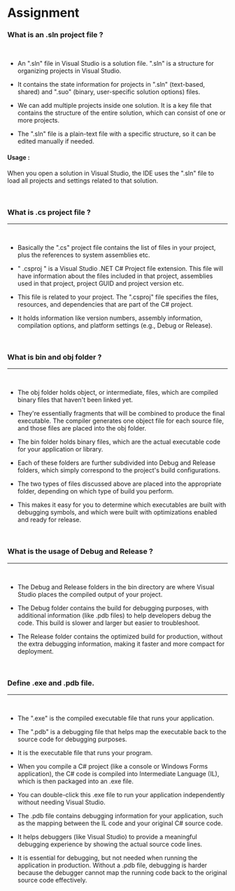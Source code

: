# Assignment

### What is an .sln project file ?

<br>

- An ".sln" file in Visual Studio is a solution file. ".sln" is a structure for organizing projects in Visual Studio.

- It contains the state information for projects in ".sln" (text-based, shared) and ".suo" (binary, user-specific solution options) files.

- We can add multiple projects inside one solution. It is a key file that contains the structure of the entire solution, which can consist of one or more projects.

- The ".sln" file is a plain-text file with a specific structure, so it can be edited manually if needed.

#### Usage :

When you open a solution in Visual Studio, the IDE uses the ".sln" file to load all projects and settings related to that solution.

<br>

### What is .cs project file ?

---

<br>

- Basically the ".cs" project file contains the list of files in your project, plus the references to system assemblies etc.

- " .csproj " is a Visual Studio .NET C# Project file extension. This file will have information about the files included in that project, assemblies used in that project, project GUID and project version etc.

- This file is related to your project. The ".csproj" file specifies the files, resources, and dependencies that are part of the C# project.

- It holds information like version numbers, assembly information, compilation options, and platform settings (e.g., Debug or Release).

<br>

### What is bin and obj folder ?

---

<br>

- The obj folder holds object, or intermediate, files, which are compiled binary files that haven't been linked yet.

- They're essentially fragments that will be combined to produce the final executable. The compiler generates one object file for each source file, and those files are placed into the obj folder.

- The bin folder holds binary files, which are the actual executable code for your application or library.

- Each of these folders are further subdivided into Debug and Release folders, which simply correspond to the project's build configurations.

- The two types of files discussed above are placed into the appropriate folder, depending on which type of build you perform.

- This makes it easy for you to determine which executables are built with debugging symbols, and which were built with optimizations enabled and ready for release.

<br>

### What is the usage of Debug and Release ?

---

<br>

- The Debug and Release folders in the bin directory are where Visual Studio places the compiled output of your project.

- The Debug folder contains the build for debugging purposes, with additional information (like .pdb files) to help developers debug the code. This build is slower and larger but easier to troubleshoot.

- The Release folder contains the optimized build for production, without the extra debugging information, making it faster and more compact for deployment.

<br>

### Define .exe and .pdb file.

---

<br>

- The ".exe" is the compiled executable file that runs your application.

- The ".pdb" is a debugging file that helps map the executable back to the source code for debugging purposes.

- It is the executable file that runs your program.

- When you compile a C# project (like a console or Windows Forms application), the C# code is compiled into Intermediate Language (IL), which is then packaged into an .exe file.

- You can double-click this .exe file to run your application independently without needing Visual Studio.

- The .pdb file contains debugging information for your application, such as the mapping between the IL code and your original C# source code.

- It helps debuggers (like Visual Studio) to provide a meaningful debugging experience by showing the actual source code lines.

- It is essential for debugging, but not needed when running the application in production. Without a .pdb file, debugging is harder because the debugger cannot map the running code back to the original source code effectively.

